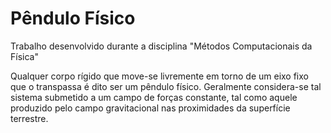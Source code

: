 # Pêndulo Físico

Trabalho desenvolvido durante a disciplina "Métodos Computacionais da Física"

Qualquer corpo rígido que move-se livremente em torno de um eixo fixo que o transpassa é dito ser um pêndulo físico. Geralmente considera-se tal sistema submetido a um campo de forças constante, tal como aquele produzido pelo campo gravitacional nas proximidades da superfície terrestre.
